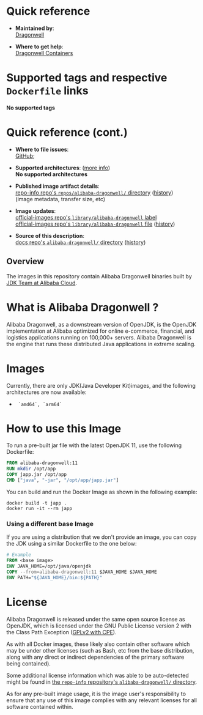 <!--

********************************************************************************

WARNING:

    DO NOT EDIT "alibaba-dragonwell/README.md"

    IT IS AUTO-GENERATED

    (from the other files in "alibaba-dragonwell/" combined with a set of templates)

********************************************************************************

-->


# Quick reference

-	**Maintained by**:  
	[Dragonwell](https://github.com/dragonwell-containers/dragonwell-containers)

-	**Where to get help**:  
	[Dragonwell Containers](https://github.com/dragonwell-containers/dragonwell-containers.git)

# Supported tags and respective `Dockerfile` links

**No supported tags**

# Quick reference (cont.)

-	**Where to file issues**:  
	[GitHub](https://github.com/dragonwell-containers/dragonwell-containers/issues);

-	**Supported architectures**: ([more info](https://github.com/docker-library/official-images#architectures-other-than-amd64))  
	**No supported architectures**

-	**Published image artifact details**:  
	[repo-info repo's `repos/alibaba-dragonwell/` directory](https://github.com/docker-library/repo-info/blob/master/repos/alibaba-dragonwell) ([history](https://github.com/docker-library/repo-info/commits/master/repos/alibaba-dragonwell))  
	(image metadata, transfer size, etc)

-	**Image updates**:  
	[official-images repo's `library/alibaba-dragonwell` label](https://github.com/docker-library/official-images/issues?q=label%3Alibrary%2Falibaba-dragonwell)  
	[official-images repo's `library/alibaba-dragonwell` file](https://github.com/docker-library/official-images/blob/master/library/alibaba-dragonwell) ([history](https://github.com/docker-library/official-images/commits/master/library/alibaba-dragonwell))

-	**Source of this description**:  
	[docs repo's `alibaba-dragonwell/` directory](https://github.com/docker-library/docs/tree/master/alibaba-dragonwell) ([history](https://github.com/docker-library/docs/commits/master/alibaba-dragonwell))

## Overview

The images in this repository contain Alibaba Dragonwell binaries built by [JDK Team at Alibaba Cloud](https://github.com/alibaba/dragonwell8).

# What is Alibaba Dragonwell ?

Alibaba Dragonwell, as a downstream version of OpenJDK, is the OpenJDK implementation at Alibaba optimized for online e-commerce, financial, and logistics applications running on 100,000+ servers. Alibaba Dragonwell is the engine that runs these distributed Java applications in extreme scaling.

# Images

Currently, there are only JDK(Java Developer Kit)images, and the following architectures are now available:

-      `amd64`, `arm64`


# How to use this Image

To run a pre-built jar file with the latest OpenJDK 11, use the following Dockerfile:

```dockerfile
FROM alibaba-dragonwell:11
RUN mkdir /opt/app
COPY japp.jar /opt/app
CMD ["java", "-jar", "/opt/app/japp.jar"]
```

You can build and run the Docker Image as shown in the following example:

```console
docker build -t japp .
docker run -it --rm japp
```

### Using a different base Image

If you are using a distribution that we don't provide an image, you can copy the JDK using a similar Dockerfile to the
one below:

```dockerfile
# Example
FROM <base image>
ENV JAVA_HOME=/opt/java/openjdk
COPY --from=alibaba-dragonwell:11 $JAVA_HOME $JAVA_HOME
ENV PATH="${JAVA_HOME}/bin:${PATH}"
```

# License

Alibaba Dragonwell is released under the same open source license as OpenJDK, which is licensed under the GNU Public License version 2 with the Class Path Exception ([GPLv2 with CPE](https://openjdk.java.net/legal/gplv2+ce.html)).

As with all Docker images, these likely also contain other software which may be under other licenses (such as Bash, etc from the base distribution, along with any direct or indirect dependencies of the primary software being contained).

Some additional license information which was able to be auto-detected might be found in [the `repo-info` repository's `alibaba-dragonwell/` directory](https://github.com/docker-library/repo-info/tree/master/repos/alibaba-dragonwell).

As for any pre-built image usage, it is the image user's responsibility to ensure that any use of this image complies with any relevant licenses for all software contained within.

